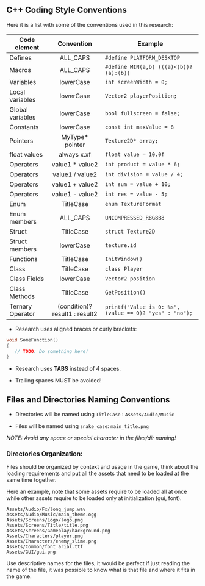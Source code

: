 ## C++ Coding Style Conventions

Here it is a list with some of the conventions used in this research:

Code element | Convention | Example
--- | :---: | ---
Defines | ALL_CAPS | `#define PLATFORM_DESKTOP`
Macros | ALL_CAPS | `#define MIN(a,b) (((a)<(b))?(a):(b))`
Variables | lowerCase | `int screenWidth = 0;`
Local variables | lowerCase | `Vector2 playerPosition;`
Global variables | lowerCase | `bool fullscreen = false;`
Constants | lowerCase | `const int maxValue = 8`
Pointers | MyType* pointer | `Texture2D* array;`
float values | always x.xf | `float value = 10.0f`
Operators | value1 * value2 | `int product = value * 6;`
Operators | value1 / value2 | `int division = value / 4;`
Operators | value1 + value2 | `int sum = value + 10;`
Operators | value1 - value2 | `int res = value - 5;`
Enum | TitleCase | `enum TextureFormat`
Enum members | ALL_CAPS | `UNCOMPRESSED_R8G8B8`
Struct | TitleCase | `struct Texture2D`
Struct members |lowerCase | `texture.id`
Functions | TitleCase | `InitWindow()`
Class | TitleCase | `class Player`
Class Fields | lowerCase | `Vector2 position`
Class Methods | TitleCase | `GetPosition()`
Ternary Operator | (condition)? result1 : result2 | `printf("Value is 0: %s", (value == 0)? "yes" : "no");`

 - Research uses aligned braces or curly brackets:
```c
void SomeFunction()
{
   // TODO: Do something here!
}
```

 - Research uses **TABS** instead of 4 spaces.

 - Trailing spaces MUST be avoided!
 
 ## Files and Directories Naming Conventions
 
  - Directories will be named using `TitleCase` : `Assets/Audio/Music`
  
  - Files will be named using `snake_case`: `main_title.png`
  
  _NOTE: Avoid any space or special character in the files/dir naming!_
  
  ### Directories Organization:
  
Files should be organized by context and usage in the game, think about the loading requirements and put all the assets that need to be loaded at the same time together.

Here an example, note that some assets require to be loaded all at once while other assets require to be loaded only at initialization (gui, font).
  
```
Assets/Audio/Fx/long_jump.wav
Assets/Audio/Music/main_theme.ogg
Assets/Screens/Logo/logo.png
Assets/Screens/Title/title.png
Assets/Screens/Gameplay/background.png
Assets/Characters/player.png
Assets/Characters/enemy_slime.png
Assets/Common/font_arial.ttf
Assets/GUI/gui.png
```

Use descriptive names for the files, it would be perfect if just reading the name of the file, it was possible to know what is that file and where it fits in the game.
